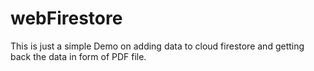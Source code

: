 # webFirestore
This is just a simple Demo on adding data to cloud firestore and getting  back the data in form of PDF file.
